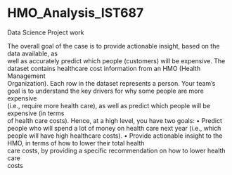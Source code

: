 # HMO_Analysis_IST687
Data Science Project work

The	overall	goal	of	the	case	is	to	provide	actionable	insight,	based	on	the	data	available,	as	
well	as	accurately	predict	which	people	(customers) will	be	expensive.
The	dataset	contains	healthcare cost	information from	an	HMO	(Health	Management	
Organization). Each row	in	the	dataset	represents a	person.	
Your	team’s	goal	is	to	understand	the key	drivers	for	why	some	people	are	more	expensive	
(i.e.,	require	more	health	care),	as	well	as	predict	which	people	will	be expensive	(in	terms	
of	health	care	costs).	
Hence,	at	a	high	level,	you	have	two	goals:
• Predict	people	who	will	spend	a	lot	of	money	on	health	care	next	year	(i.e.,	which	
people	will	have	high	healthcare	costs).	
• Provide	actionable	insight	to	the	HMO,	in	terms	of	how	to	lower	their	total	health	
care	costs,	by	providing	a	specific	recommendation	on	how	to	lower	health	care	
costs
